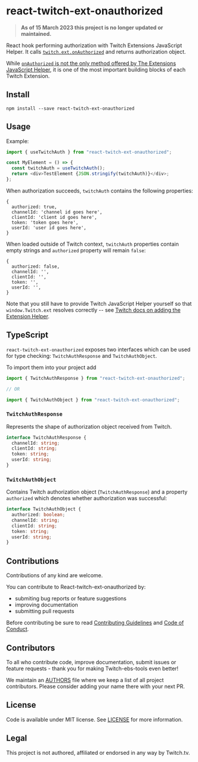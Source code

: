# react-twitch-ext-onauthorized

> **As of 15 March 2023 this project is no longer updated or maintained.**

React hook performing authorization with Twitch Extensions JavaScript Helper. It calls [`twitch.ext.onAuthorized`](https://dev.twitch.tv/docs/extensions/reference/#onauthorized) and returns authorization object.

While [`onAuthorized` is not the only method offered by The Extensions JavaScript Helper](https://dev.twitch.tv/docs/extensions/reference/#helper-extensions), it is one of the most important building blocks of each Twitch Extension.

## Install

```
npm install --save react-twitch-ext-onauthorized
```

## Usage

Example:

```javascript
import { useTwitchAuth } from "react-twitch-ext-onauthorized";

const MyElement = () => {
  const twitchAuth = useTwitchAuth();
  return <div>TestElement {JSON.stringify(twitchAuth)}</div>;
};
```

When authorization succeeds, `twitchAuth` contains the following properties:

```
{
  authorized: true,
  channelId: 'channel id goes here',
  clientId: 'client id goes here',
  token: 'token goes here',
  userId: 'user id goes here',
}
```

When loaded outside of Twitch context, `twitchAuth` properties contain empty strings and `authorized` property will remain `false`:

```
{
  authorized: false,
  channelId: '',
  clientId: '',
  token: '',
  userId: '',
}
```

Note that you still have to provide Twitch JavaScript Helper yourself so that `window.Twitch.ext` resolves correctly -- see [Twitch docs on adding the Extension Helper](https://dev.twitch.tv/docs/extensions/building/#extension-helper-library).

## TypeScript

`react-twitch-ext-onauthorized` exposes two interfaces which can be used for type checking: `TwitchAuthResponse` and `TwitchAuthObject`.

To import them into your project add

```typescript
import { TwitchAuthResponse } from "react-twitch-ext-onauthorized";

// OR

import { TwitchAuthObject } from "react-twitch-ext-onauthorized";
```

### `TwitchAuthResponse`

Represents the shape of authorization object received from Twitch.

```typescript
interface TwitchAuthResponse {
  channelId: string;
  clientId: string;
  token: string;
  userId: string;
}
```

### `TwitchAuthObject`

Contains Twitch authorization object (`TwitchAuthResponse`) and a property `authorized` which denotes whether authorization was successful:

```typescript
interface TwitchAuthObject {
  authorized: boolean;
  channelId: string;
  clientId: string;
  token: string;
  userId: string;
}
```

## Contributions

Contributions of any kind are welcome.

You can contribute to React-twitch-ext-onauthorized by:

- submiting bug reports or feature suggestions
- improving documentation
- submitting pull requests

Before contributing be sure to read [Contributing Guidelines](https://github.com/lukemnet/react-twitch-ext-onauthorized/blob/master/CONTRIBUTING.md) and [Code of Conduct](https://github.com/lukemnet/react-twitch-ext-onauthorized/blob/master/CODE_OF_CONDUCT.md).

## Contributors

To all who contribute code, improve documentation, submit issues or feature requests - thank you for making Twitch-ebs-tools even better!

We maintain an [AUTHORS](https://github.com/lukemnet/react-twitch-ext-onauthorized/blob/master/AUTHORS) file where we keep a list of all project contributors. Please consider adding your name there with your next PR.

## License

Code is available under MIT license. See [LICENSE](https://raw.githubusercontent.com/lukemnet/react-twitch-ext-onauthorized/master/LICENSE) for more information.

## Legal

This project is not authored, affiliated or endorsed in any way by Twitch.tv.
